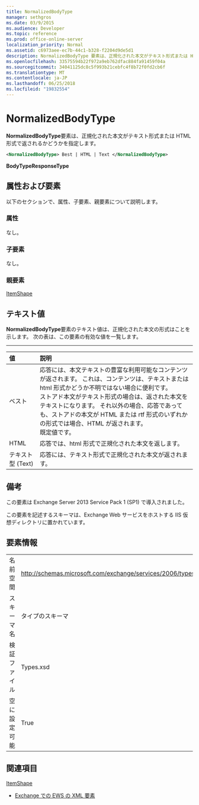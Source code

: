 ```yaml
---
title: NormalizedBodyType
manager: sethgros
ms.date: 03/9/2015
ms.audience: Developer
ms.topic: reference
ms.prod: office-online-server
localization_priority: Normal
ms.assetid: c6973aee-ec7b-44c1-b328-f2204d9de5d1
description: NormalizedBodyType 要素は、正規化された本文がテキスト形式または HTML 形式で返されるかどうかを指定します。
ms.openlocfilehash: 33575594b22f972a9eb762dfac884fa91459f04a
ms.sourcegitcommit: 34041125dc8c5f993b21cebfc4f8b72f0fd2cb6f
ms.translationtype: MT
ms.contentlocale: ja-JP
ms.lasthandoff: 06/25/2018
ms.locfileid: "19832554"
---
```

# <a name="normalizedbodytype"></a>NormalizedBodyType

**NormalizedBodyType**要素は、正規化された本文がテキスト形式または HTML 形式で返されるかどうかを指定します。 
  
```XML
<NormalizedBodyType> Best | HTML | Text </NormalizedBodyType>
```

 **BodyTypeResponseType**
## <a name="attributes-and-elements"></a>属性および要素

以下のセクションで、属性、子要素、親要素について説明します。
  
### <a name="attributes"></a>属性

なし。
  
### <a name="child-elements"></a>子要素

なし。
  
### <a name="parent-elements"></a>親要素

[ItemShape](itemshape.md)
  
## <a name="text-value"></a>テキスト値

**NormalizedBodyType**要素のテキスト値は、正規化された本文の形式はことを示します。 次の表は、この要素の有効な値を一覧します。 
  
****

|**値**|**説明**|
|:-----|:-----|
|ベスト  <br/> |応答には、本文テキストの豊富な利用可能なコンテンツが返されます。 これは、コンテンツは、テキストまたは html 形式かどうか不明ではない場合に便利です。  <br/> ストアド本文がテキスト形式の場合は、返された本文をテキストになります。 それ以外の場合、応答であっても、ストアドの本文が HTML または rtf 形式のいずれかの形式では場合、HTML が返されます。  <br/> 既定値です。  <br/> |
|HTML  <br/> |応答では、html 形式で正規化された本文を返します。  <br/> |
|テキスト型 (Text)  <br/> |応答には、テキスト形式で正規化された本文が返されます。  <br/> |
   
## <a name="remarks"></a>備考

この要素は Exchange Server 2013 Service Pack 1 (SP1) で導入されました。
  
この要素を記述するスキーマは、Exchange Web サービスをホストする IIS 仮想ディレクトリに置かれています。
  
## <a name="element-information"></a>要素情報

|||
|:-----|:-----|
|名前空間  <br/> |http://schemas.microsoft.com/exchange/services/2006/types  <br/> |
|スキーマ名  <br/> |タイプのスキーマ  <br/> |
|検証ファイル  <br/> |Types.xsd  <br/> |
|空に設定可能  <br/> |True  <br/> |
   
## <a name="see-also"></a>関連項目



[ItemShape](itemshape.md)


- [Exchange での EWS の XML 要素](ews-xml-elements-in-exchange.md)

